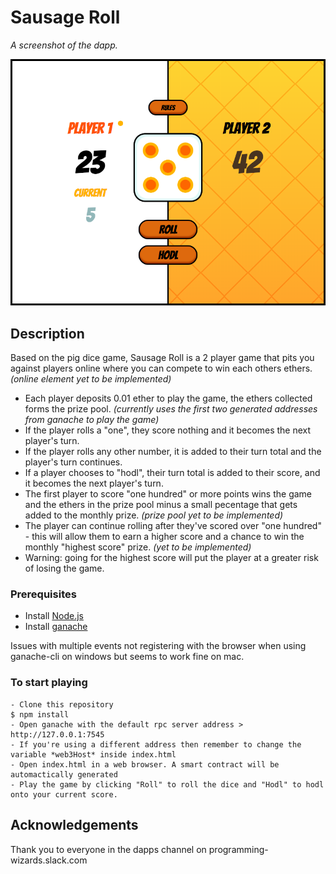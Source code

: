 # Sausage Roll
_A screenshot of the dapp._

![screenshot](https://github.com/takJohn/sausage-roll/blob/master/sausage-roll.png)

## Description

Based on the pig dice game, Sausage Roll is a 2 player game that pits you against players online where you can compete to win each others ethers. *(online element yet to be implemented)*

* Each player deposits 0.01 ether to play the game, the ethers collected forms the prize pool. *(currently uses the first two generated addresses from ganache to play the game)*
* If the player rolls a "one", they score nothing and it becomes the next player's turn.
* If the player rolls any other number, it is added to their turn total and the player's turn continues.
* If a player chooses to "hodl", their turn total is added to their score, and it becomes the next player's turn.
* The first player to score "one hundred" or more points wins the game and the ethers in the prize pool minus a small pecentage that gets added to the monthly prize. *(prize pool yet to be implemented)*
* The player can continue rolling after they've scored over "one hundred" - this will allow them to earn a higher score and a chance to win the monthly "highest score" prize. *(yet to be implemented)*
* Warning: going for the highest score will put the player at a greater risk of losing the game.

### Prerequisites

- Install [Node.js](https://nodejs.org/en/download/)
- Install [ganache](http://truffleframework.com/ganache/)

Issues with multiple events not registering with the browser when using ganache-cli on windows but seems to work fine on mac.

### To start playing
```
- Clone this repository
$ npm install
- Open ganache with the default rpc server address > http://127.0.0.1:7545
- If you're using a different address then remember to change the variable *web3Host* inside index.html
- Open index.html in a web browser. A smart contract will be automactically generated
- Play the game by clicking "Roll" to roll the dice and "Hodl" to hodl onto your current score.
```

## Acknowledgements

Thank you to everyone in the dapps channel on programming-wizards.slack.com
